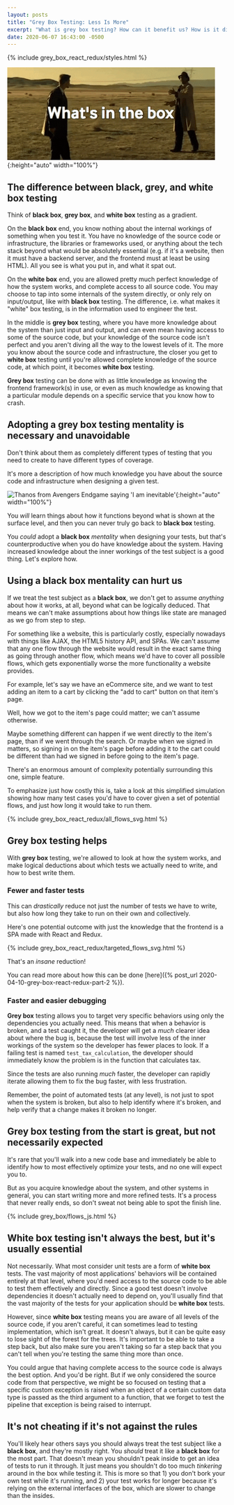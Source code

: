 ```yaml
---
layout: posts
title: "Grey Box Testing: Less Is More"
excerpt: "What is grey box testing? How can it benefit us? How is it different from white or black box testing? Are they all required? Do they dictate how we design our tests? Or should they inform how we design them?"
date: 2020-06-07 16:43:00 -0500
---
```


{% include grey_box_react_redux/styles.html %}

![Brad Pitt in Se7en shouting "what's in the box?"](/images/whats_in_the_box.gif){:height="auto" width="100%"}

## The difference between black, grey, and white box testing

Think of **black box**, **grey box**, and **white box** testing as a gradient.

On the **black box** end, you know nothing about the internal workings of something when you test it. You have no knowledge of the source code or infrastructure, the libraries or frameworks used, or anything about the tech stack beyond what would be absolutely essential (e.g. if it's a website, then it must have a backend server, and the frontend must at least be using HTML). All you see is what you put in, and what it spat out.

On the **white box** end, you are allowed pretty much perfect knowledge of how the system works, and complete access to all source code. You may choose to tap into some internals of the system directly, or only rely on input/output, like with **black box** testing. The difference, i.e. what makes it "white" box testing, is in the information used to engineer the test.

In the middle is **grey box** testing, where you have more knowledge about the system than just input and output, and can even mean having access to some of the source code, but your knowledge of the source code isn't perfect and you aren't diving all the way to the lowest levels of it. The more you know about the source code and infrastructure, the closer you get to **white box** testing until you're allowed complete knowledge of the source code, at which point, it becomes **white box** testing.

**Grey box** testing can be done with as little knowledge as knowing the frontend framework(s) in use, or even as much knowledge as knowing that a particular module depends on a specific service that you know how to crash.

## Adopting a **grey box** testing mentality is necessary and unavoidable

Don't think about them as completely different types of testing that you need to create to have different types of coverage.

It's more a description of how much knowledge you have about the source code and infrastructure when designing a given test.

![Thanos from Avengers Endgame saying 'I am inevitable'](/images/inevitable.gif){:height="auto" width="100%"}

You _will_ learn things about how it functions beyond what is shown at the surface level, and then you can never truly go back to **black box** testing.

You _could_ adopt a **black box** _mentality_ when designing your tests, but that's counterproductive when you do have knowledge about the system. Having increased knowledge about the inner workings of the test subject is a good thing. Let's explore how.

## Using a **black box** mentality can hurt us

If we treat the test subject as a **black box**, we don't get to assume _anything_ about how it works, at all, beyond what can be logically deduced. That means we can't make assumptions about how things like state are managed as we go from step to step.

For something like a website, this is particularly costly, especially nowadays with things like AJAX, the HTML5 history API, and SPAs. We can't assume that any one flow through the website would result in the exact same thing as going through another flow, which means we'd have to cover all possible flows, which gets exponentially worse the more functionality a website provides.

For example, let's say we have an eCommerce site, and we want to test adding an item to a cart by clicking the "add to cart" button on that item's page. 

Well, how we got to the item's page could matter; we can't assume otherwise.

Maybe something different can happen if we went directly to the item's page, than if we went through the search. Or maybe when we signed in matters, so signing in on the item's page before adding it to the cart could be different than had we signed in before going to the item's page.

There's an enormous amount of complexity potentially surrounding this one, simple feature.

To emphasize just how costly this is, take a look at this simplified simulation showing how many test cases you'd have to cover given a set of potential flows, and just how long it would take to run them.

{% include grey_box_react_redux/all_flows_svg.html %}

## **Grey box** testing helps

With **grey box** testing, we're allowed to look at how the system works, and make logical deductions about which tests we actually need to write, and how to best write them.

### Fewer and faster tests

This can _drastically_ reduce not just the number of tests we have to write, but also how long they take to run on their own and collectively.

Here's one potential outcome with just the knowledge that the frontend is a SPA made with React and Redux.

{% include grey_box_react_redux/targeted_flows_svg.html %}

That's an _insane_ reduction!

You can read more about how this can be done [here]({% post_url 2020-04-10-grey-box-react-redux-part-2 %}).

### Faster and easier debugging

**Grey box** testing allows you to target very specific behaviors using only the dependencies you actually need. This means that when a behavior is broken, and a test caught it, the developer will get a _much_ clearer idea about where the bug is, because the test will involve less of the inner workings of the system so the developer has fewer places to look. If a failing test is named `test_tax_calculation`, the developer should immediately know the problem is in the function that calculates tax.

Since the tests are also running _much_ faster, the developer can rapidly iterate allowing them to fix the bug faster, with less frustration.

Remember, the point of automated tests (at any level), is not just to spot when the system is broken, but also to help identify where it's broken, and help verify that a change makes it broken no longer.

## **Grey box** testing from the start is great, but not necessarily expected

It's rare that you'll walk into a new code base and immediately be able to identify how to most effectively optimize your tests, and no one will expect you to.

But as you acquire knowledge about the system, and other systems in general, you can start writing more and more refined tests. It's a process that never really ends, so don't sweat not being able to spot the finish line.

{% include grey_box/flows_js.html %}

## **White box** testing isn't always the best, but it's usually essential

Not necessarily. What most consider unit tests are a form of **white box** tests. The vast majority of most applications' behaviors will be contained entirely at that level, where you'd need access to the source code to be able to test them effectively and directly. Since a good test doesn't involve dependencies it doesn't actually need to depend on, you'll usually find that the vast majority of the tests for your application should be **white box** tests.

However, since **white box** testing means you are aware of all levels of the source code, if you aren't careful, it can sometimes lead to testing implementation, which isn't great. It doesn't always, but it can be quite easy to lose sight of the forest for the trees. It's important to be able to take a step back, but also make sure you aren't taking so far a step back that you can't tell when you're testing the same thing more than once.

You could argue that having complete access to the source code is always the best option. And you'd be right. But if we only considered the source code from that perspective, we might be so focused on testing that a specific custom exception is raised when an object of a certain custom data type is passed as the third argument to a function, that we forget to test the pipeline that exception is being raised to interrupt.

## It's not cheating if it's not against the rules

You'll likely hear others says you should always treat the test subject like a **black box**, and they're mostly right. You _should_ treat it like a **black box** for the most part. That doesn't mean you shouldn't peak inside to get an idea of tests to run it through. It just means you shouldn't do too much _tinkering_ around in the box while testing it. This is more so that 1) you don't bork your own test while it's running, and 2) your test works for longer because it's relying on the external interfaces of the box, which are slower to change than the insides.
